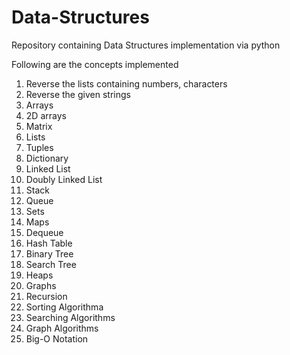 # Data-Structures
Repository containing Data Structures implementation via python

Following are the concepts implemented
1. Reverse the lists containing numbers, characters
2. Reverse the given strings
3. Arrays
4. 2D arrays
5. Matrix
6. Lists
7. Tuples
8. Dictionary
9. Linked List
10. Doubly Linked List
11. Stack
12. Queue
13. Sets
14. Maps
15. Dequeue
16. Hash Table
17. Binary Tree
18. Search Tree
19. Heaps
20. Graphs
21. Recursion
22. Sorting Algorithma
23. Searching Algorithms
24. Graph Algorithms
25. Big-O Notation
